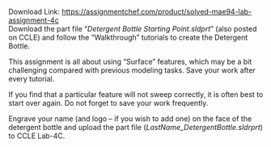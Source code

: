 Download Link: https://assignmentchef.com/product/solved-mae94-lab-assignment-4c
<br>
Download the part file “<em>Detergent Bottle Starting Point.sldprt</em>” (also posted on CCLE) and follow the “Walkthrough” tutorials to create the Detergent Bottle.

This assignment is all about using “Surface” features, which may be a bit challenging compared with previous modeling tasks. Save your work after every tutorial.

If you find that a particular feature will not sweep correctly, it is often best to start over again. Do not forget to save your work frequently.

Engrave your name (and logo – if you wish to add one) on the face of the detergent bottle and upload the part file (<em>LastName_DetergentBottle.sldrprt</em>) to CCLE Lab-4C.